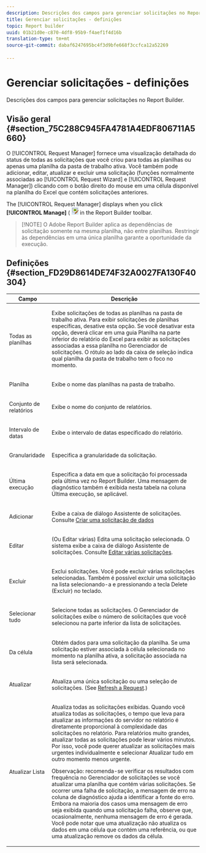 ```yaml
---
description: Descrições dos campos para gerenciar solicitações no Report Builder.
title: Gerenciar solicitações - definições
topic: Report builder
uuid: 01b21d0e-c870-4df8-95b9-f4aef1f4d16b
translation-type: tm+mt
source-git-commit: dabaf6247695bc4f3d9bfe668f3ccfca12a52269

---
```



# Gerenciar solicitações - definições

Descrições dos campos para gerenciar solicitações no Report Builder.

## Visão geral {#section_75C288C945FA4781A4EDF806711A5660}

O [!UICONTROL Request Manager] fornece uma visualização detalhada do status de todas as solicitações que você criou para todas as planilhas ou apenas uma planilha da pasta de trabalho ativa. Você também pode adicionar, editar, atualizar e excluir uma solicitação (funções normalmente associadas ao [!UICONTROL Request Wizard] e [!UICONTROL Request Manager]) clicando com o botão direito do mouse em uma célula disponível na planilha do Excel que contém solicitações anteriores.

The [!UICONTROL Request Manager] displays when you click **[!UICONTROL Manage]** ( ![](assets/edit_request.gif) in the Report Builder toolbar.

>[!NOTE] O Adobe Report Builder aplica as dependências de solicitação somente na mesma planilha, não entre planilhas. Restringir às dependências em uma única planilha garante a oportunidade da execução.

## Definições {#section_FD29D8614DE74F32A0027FA130F40304}

<table id="table_0880204181074BDBBA37E3DF2972A672"> 
 <thead> 
  <tr> 
   <th colname="col1" class="entry"> Campo </th> 
   <th colname="col2" class="entry"> Descrição </th> 
  </tr> 
 </thead>
 <tbody> 
  <tr> 
   <td colname="col1"> <p>Todas as planilhas </p> </td> 
   <td colname="col2"> <p>Exibe solicitações de todas as planilhas na pasta de trabalho ativa. Para exibir solicitações de planilhas específicas, desative esta opção. Se você desativar esta opção, deverá clicar em uma guia Planilha na parte inferior do relatório do Excel para exibir as solicitações associadas a essa planilha no <span class="wintitle">Gerenciador de solicitações</span>. O rótulo ao lado da caixa de seleção indica qual planilha da pasta de trabalho tem o foco no momento. </p> </td> 
  </tr> 
  <tr> 
   <td colname="col1"> <p>Planilha </p> </td> 
   <td colname="col2"> <p>Exibe o nome das planilhas na pasta de trabalho. </p> </td> 
  </tr> 
  <tr> 
   <td colname="col1"> <p>Conjunto de relatórios </p> </td> 
   <td colname="col2"> <p>Exibe o nome do conjunto de relatórios. </p> </td> 
  </tr> 
  <tr> 
   <td colname="col1"> <p>Intervalo de datas </p> </td> 
   <td colname="col2"> <p>Exibe o intervalo de datas especificado do relatório. </p> </td> 
  </tr> 
  <tr> 
   <td colname="col1"> <p>Granularidade </p> </td> 
   <td colname="col2"> <p>Especifica a granularidade da solicitação. </p> </td> 
  </tr> 
  <tr> 
   <td colname="col1"> <p> Última execução </p> </td> 
   <td colname="col2"> <p>Especifica a data em que a solicitação foi processada pela última vez no Report Builder. Uma mensagem de diagnóstico também é exibida nesta tabela na coluna <span class="wintitle">Última execução</span>, se aplicável. </p> </td> 
  </tr> 
  <tr> 
   <td colname="col1"> <p>Adicionar </p> </td> 
   <td colname="col2"> <p>Exibe a caixa de diálogo Assistente de solicitações. Consulte <a href="/help/analyze/report-builder/data-requests/t-create-a-data-request.md"   >Criar uma solicitação de dados</a> </p> </td> 
  </tr> 
  <tr> 
   <td colname="col1"> <p>Editar </p> </td> 
   <td colname="col2"> <p> (Ou Editar várias) Edita uma solicitação selecionada. O sistema exibe a caixa de diálogo <span class="wintitle">Assistente de solicitações</span>. Consulte <a href="/help/analyze/report-builder/manage-requests/t-edit-multiple-requests.md"   > Editar várias solicitações</a>. </p> </td> 
  </tr> 
  <tr> 
   <td colname="col1"> <p>Excluir </p> </td> 
   <td colname="col2"> <p>Exclui solicitações. Você pode excluir várias solicitações selecionadas. Também é possível excluir uma solicitação na lista selecionando-a e pressionando a tecla Delete (Excluir) no teclado. </p> </td> 
  </tr> 
  <tr> 
   <td colname="col1"> <p> Selecionar tudo </p> </td> 
   <td colname="col2"> <p>Selecione todas as solicitações. O <span class="wintitle">Gerenciador de solicitações</span> exibe o número de solicitações que você selecionou na parte inferior da lista de solicitações. </p> </td> 
  </tr> 
  <tr> 
   <td colname="col1"> <p>Da célula </p> </td> 
   <td colname="col2"> <p>Obtém dados para uma solicitação da planilha. Se uma solicitação estiver associada à célula selecionada no momento na planilha ativa, a solicitação associada na lista será selecionada. </p> </td> 
  </tr> 
  <tr> 
   <td colname="col1"> <p> Atualizar </p> </td> 
   <td colname="col2"> <p>Atualiza uma única solicitação ou uma seleção de solicitações. (See <a href="/help/analyze/report-builder/manage-requests/t-refresh-a-request.md"   > Refresh a Request</a>.) </p> </td> 
  </tr> 
  <tr> 
   <td colname="col1"> <p>Atualizar Lista </p> </td> 
   <td colname="col2"> <p>Atualiza todas as solicitações exibidas. Quando você atualiza todas as solicitações, o tempo que leva para atualizar as informações do servidor no relatório é diretamente proporcional à complexidade das solicitações no relatório. Para relatórios muito grandes, atualizar todas as solicitações pode levar vários minutos. Por isso, você pode querer atualizar as solicitações mais urgentes individualmente e selecionar <span class="wintitle">Atualizar tudo</span> em outro momento menos urgente. </p> <p> <p>Observação: recomenda-se verificar os resultados com frequência no <span class="wintitle">Gerenciador de solicitações</span> se você atualizar uma planilha que contém várias solicitações. Se ocorrer uma falha de solicitação, a mensagem de erro na coluna de diagnóstico ajuda a identificar a fonte do erro. Embora na maioria dos casos uma mensagem de erro seja exibida quando uma solicitação falha, observe que, ocasionalmente, nenhuma mensagem de erro é gerada. Você pode notar que uma atualização não atualiza os dados em uma célula que contém uma referência, ou que uma atualização remove os dados da célula. </p> </p> </td> 
  </tr> 
 </tbody> 
</table>

